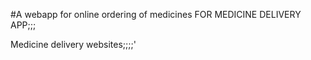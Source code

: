 #A webapp for online ordering of medicines FOR MEDICINE DELIVERY APP;;;

Medicine delivery websites;;;;'
